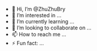 - 👋 Hi, I’m @ZhuZhuBry
- 👀 I’m interested in ...
- 🌱 I’m currently learning ...
- 💞️ I’m looking to collaborate on ...
- 📫 How to reach me ...
- ⚡ Fun fact: ...

<!---
ZhuZhuBry/ZhuZhuBry is a ✨ special ✨ repository because its `README.md` (this file) appears on your GitHub profile.
You can click the Preview link to take a look at your changes.
--->

